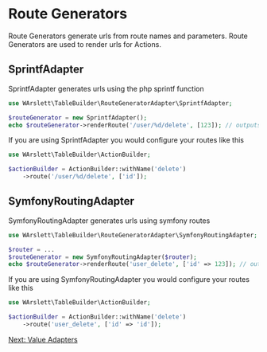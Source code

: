 # Route Generators
Route Generators generate urls from route names and parameters. Route Generators are used to render urls for Actions.

## <a name="SprintfAdapter"></a>SprintfAdapter
SprintfAdapter generates urls using the php sprintf function
```php
use WArslett\TableBuilder\RouteGeneratorAdapter\SprintfAdapter;

$routeGenerator = new SprintfAdapter();
echo $routeGenerator->renderRoute('/user/%d/delete', [123]); // outputs /user/123/delete
```

If you are using SprintfAdapter you would configure your routes like this
```php
use WArslett\TableBuilder\ActionBuilder;

$actionBuilder = ActionBuilder::withName('delete')
    ->route('/user/%d/delete', ['id']);
```

## <a name="SymfonyRoutingAdapter"></a>SymfonyRoutingAdapter
SymfonyRoutingAdapter generates urls using symfony routes
```php
use WArslett\TableBuilder\RouteGeneratorAdapter\SymfonyRoutingAdapter;

$router = ...
$routeGenerator = new SymfonyRoutingAdapter($router);
echo $routeGenerator->renderRoute('user_delete', ['id' => 123]); // outputs /user/123/delete
```

If you are using SymfonyRoutingAdapter you would configure your routes like this
```php
use WArslett\TableBuilder\ActionBuilder;

$actionBuilder = ActionBuilder::withName('delete')
    ->route('user_delete', ['id' => 'id']);
```

[Next: Value Adapters](./value_adapters.md)
